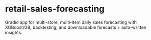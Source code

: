 # retail-sales-forecasting
Gradio app for multi-store, multi-item daily sales forecasting with XGBoost/GB, backtesting, and downloadable forecasts + auto-written insights.
